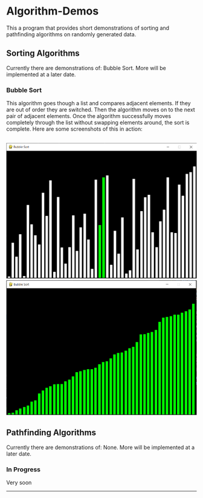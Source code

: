 # Algorithm-Demos
This a program that provides short demonstrations of sorting and pathfinding algorithms on randomly generated data. 
## Sorting Algorithms
Currently there are demonstrations of: Bubble Sort. 
More will be implemented at a later date.
### Bubble Sort
This algorithm goes though a list and compares adjacent elements. If they are out of order they are switched. Then the algorithm moves on to the next pair of adjacent elements. Once the algorithm successfully moves completely through the list without swapping elements around, the sort is complete. Here are some screenshots of this in action:

![Bubble Sort: Solving](images/bubble-sort-sorting.PNG)
![Bubble Sort: Solving](images/bubble-sort-complete.PNG)
---
## Pathfinding Algorithms
Currently there are demonstrations of: None. 
More will be implemented at a later date. 
### In Progress
Very soon

---